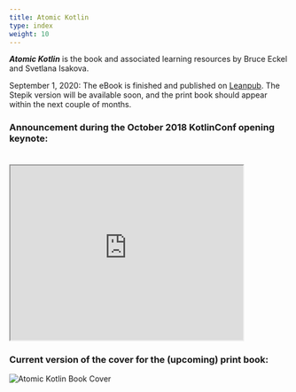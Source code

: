 ```yaml
---
title: Atomic Kotlin
type: index
weight: 10
---
```


***Atomic Kotlin*** is the book and associated learning resources by Bruce
Eckel and Svetlana Isakova.

September 1, 2020: The eBook is finished and published on
[Leanpub](https://leanpub.com/AtomicKotlin). The Stepik version will be
available soon, and the print book should appear within the next couple of
months.

### Announcement during the October 2018 KotlinConf opening keynote:<br/><br/>

<iframe width="420" height="315"
src="https://www.youtube.com/embed/PsaFVLr8t4E?t=2362">
</iframe>

### Current version of the cover for the (upcoming) print book:

![Atomic Kotlin Book Cover](/images/BookCover.png)
